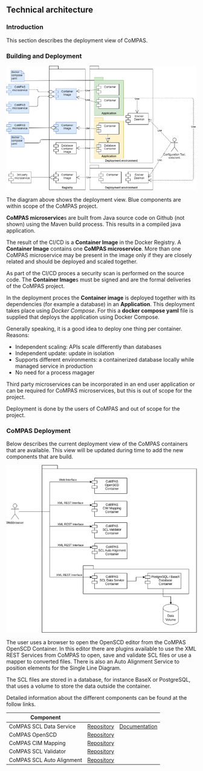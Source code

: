 <!--
SPDX-FileCopyrightText: 2021 Alliander N.V.

SPDX-License-Identifier: CC-BY-4.0
-->

## Technical architecture

### Introduction
This section describes the deployment view of CoMPAS.

### Building and Deployment
![](../functional-diagrams/deploy.png)

The diagram above shows the deployment view. Blue components are within scope of the CoMPAS project.

**CoMPAS microservice**s are built from Java source code on Github (not shown) using the Maven build process. This results in a compiled java application. 

The result of the CI/CD is a **Container Image** in the Docker Registry. A **Container Image** contains one **CoMPAS microservice**. More than one CoMPAS microservice may be present in the image only if they are closely related and should be deployed and scaled together.

As part of the CI/CD proces a security scan is performed on the source code. The **Container Image**s must be signed and are the formal deliveries of the CoMPAS project.

In the deployment proces the **Container image** is deployed together with its dependencies (for example a database) in an **Application**. This deployment takes place using *Docker Compose*. For this a **docker compose yaml** file is supplied that deploys the application using Docker Compose.

Generally speaking, it is a good idea to deploy one thing per container. Reasons:
* Independent scaling: APIs scale differently than databases
* Independent update: update in isolation
* Supports different environments: a containerized database locally while managed service in production
* No need for a process magager


Third party microservices can be incorporated in an end user application or can be required for CoMPAS microservices, 
but this is out of scope for the project.

Deployment is done by the users of CoMPAS and out of scope for the project.

### CoMPAS Deployment
Below describes the current deployment view of the CoMPAS containers that are available.
This view will be updated during time to add the new components that are build.

![CoMPAS Deploment View](images/CoMPAS-DeploymentView.png)

The user uses a browser to open the OpenSCD editor from the CoMPAS OpenSCD Container. In this editor there are plugins
available to use the XML REST Services from CoMPAS to open, save and validate SCL files or use a mapper to converted 
files. There is also an Auto Alignment Service to position elements for the Single Line Diagram.  

The SCL files are stored in a database, for instance BaseX or PostgreSQL, that uses a volume to store the data outside 
the container.

Detailed information about the different components can be found at the follow links.

| Component                 |                                                                    |                                                                                                               |
|---------------------------|--------------------------------------------------------------------|---------------------------------------------------------------------------------------------------------------|
| CoMPAS SCL Data Service   | [Repository](https://github.com/com-pas/compas-scl-data-service)   | [Documentation](https://github.com/com-pas/compas-scl-data-service/blob/main/doc/compas-scl-data-service.md)  |
| CoMPAS OpenSCD            | [Repository](https://github.com/com-pas/compas-open-scd)           |                                                                                                               |
| CoMPAS CIM Mapping        | [Repository](https://github.com/com-pas/compas-cim-mapping)        |                                                                                                               |
| CoMPAS SCL Validator      | [Repository](https://github.com/com-pas/compas-scl-validator)      |                                                                                                               |
| CoMPAS SCL Auto Alignment | [Repository](https://github.com/com-pas/compas-scl-auto-alignment) |                                                                                                               |
